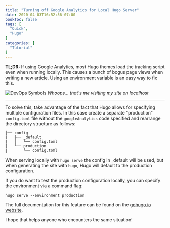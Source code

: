 ```yaml
---
title: "Turning off Google Analytics for Local Hugo Server"
date: 2020-04-03T16:52:56-07:00
bookToc: false
tags: [
  "Quick",
  "Hugo"
]
categories: [
  "Tutorial"
]
---
```


**TL;DR:** If using Google Analytics, most Hugo themes load the tracking script even when running locally. This causes a bunch of bogus page views when writing a new article. Using an environment variable is an easy way to fix this.

![DevOps Symbols](/static/images/bogus-google-analytics.png)
*Whoops... that's me visiting my site on localhost*

<!--more--> 

---

To solve this, take advantage of the fact that Hugo allows for specifying multiple configuration files. In this case create a separate "production" `config.toml` file without the `googleAnalytics` code specified and rearrange the directory structure as follows:

```
├── config
|   ├── _default
|   │   └── config.toml
|   └── production
|       └── config.toml
```

When serving locally with `hugo serve` the config in _default will be used, but when generating the site with `hugo`, Hugo will default to the production configuration.

If you do want to test the production configuration locally, you can specify the environment via a command flag:

`hugo serve --environment production`

The full documentation for this feature can be found on the [gohugo.io website](https://gohugo.io/getting-started/configuration/#configuration-directory).

I hope that helps anyone who encounters the same situation!
